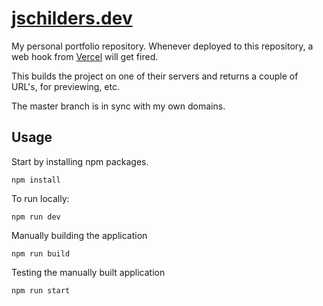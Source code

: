 # [jschilders.dev](https://jschilders.dev)

My personal portfolio repository.
Whenever deployed to this repository, a web hook from [Vercel](https://vercel.com/) will get fired.

This builds the project on one of their servers and returns a couple of URL's, for previewing, etc.

The master branch is in sync with my own domains.

## Usage

Start by installing npm packages.

`npm install`

To run locally:

`npm run dev`

Manually building the application

`npm run build`

Testing the manually built application

`npm run start`

